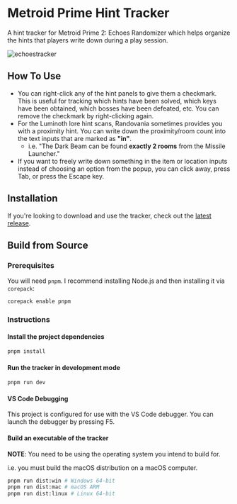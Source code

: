 # Metroid Prime Hint Tracker

A hint tracker for Metroid Prime 2: Echoes Randomizer which helps organize the hints that players write down during a play session.

![echoestracker](https://github.com/user-attachments/assets/e5bf8eb4-f0b6-4f54-a056-9cac4c9d4463)

## How To Use
- You can right-click any of the hint panels to give them a checkmark. This is useful for tracking which hints have been solved, which keys have been obtained, which bosses have been defeated, etc. You can remove the checkmark by right-clicking again.
- For the Luminoth lore hint scans, Randovania sometimes provides you with a proximity hint. You can write down the proximity/room count into the text inputs that are marked as **"in"**.
  - i.e. "The Dark Beam can be found **exactly 2 rooms** from the Missile Launcher."
- If you want to freely write down something in the item or location inputs instead of choosing an option from the popup, you can click away, press Tab, or press the Escape key.

## Installation

If you're looking to download and use the tracker, check out the [latest release](https://github.com/BashPrime/prime-hint-tracker/releases/latest).

## Build from Source

### Prerequisites

You will need `pnpm`. I recommend installing Node.js and then installing it via `corepack`:

```bash
corepack enable pnpm
```

### Instructions

#### Install the project dependencies

```bash
pnpm install
```

#### Run the tracker in development mode

```bash
pnpm run dev
```

#### VS Code Debugging

This project is configured for use with the VS Code debugger. You can launch the debugger by pressing F5.

#### Build an executable of the tracker

**NOTE**: You need to be using the operating system you intend to build for.

i.e. you must build the macOS distribution on a macOS computer.

```bash
pnpm run dist:win # Windows 64-bit
pnpm run dist:mac # macOS ARM
pnpm run dist:linux # Linux 64-bit
```

